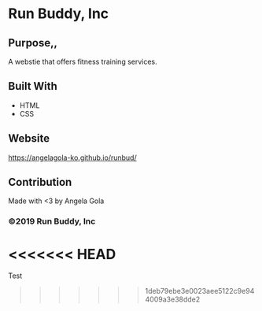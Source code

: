 # Run Buddy, Inc

## Purpose,,
A webstie that offers fitness training services.

## Built With
* HTML
* CSS

## Website
 https://angelagola-ko.github.io/runbud/

## Contribution
Made with <3 by Angela Gola

### ©️2019 Run Buddy, Inc
<<<<<<< HEAD
=======

Test
>>>>>>> 1deb79ebe3e0023aee5122c9e944009a3e38dde2
